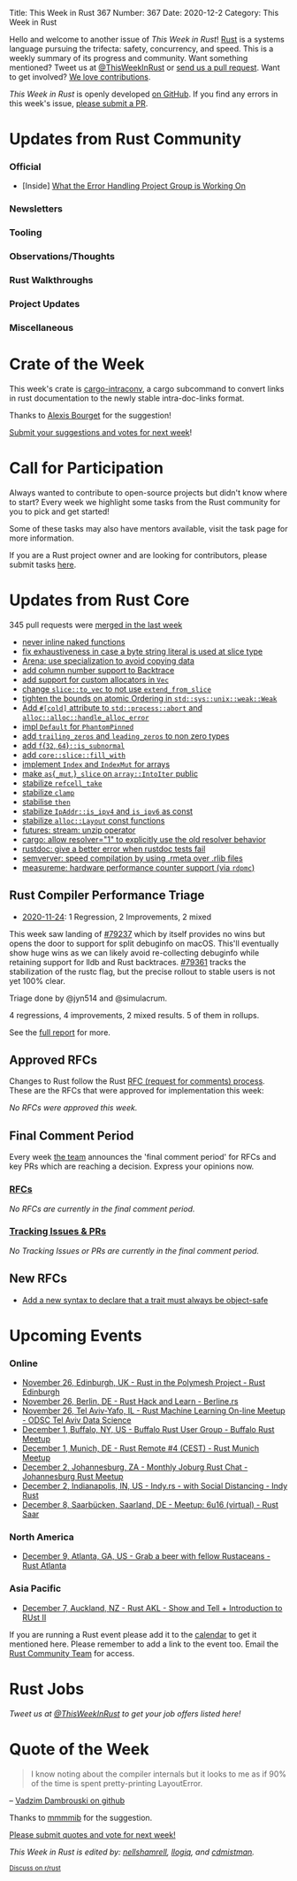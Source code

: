 Title: This Week in Rust 367
Number: 367
Date: 2020-12-2
Category: This Week in Rust

Hello and welcome to another issue of *This Week in Rust*!
[Rust](http://rust-lang.org) is a systems language pursuing the trifecta: safety, concurrency, and speed.
This is a weekly summary of its progress and community.
Want something mentioned? Tweet us at [@ThisWeekInRust](https://twitter.com/ThisWeekInRust) or [send us a pull request](https://github.com/rust-lang/this-week-in-rust).
Want to get involved? [We love contributions](https://github.com/rust-lang/rust/blob/master/CONTRIBUTING.md).

*This Week in Rust* is openly developed [on GitHub](https://github.com/rust-lang/this-week-in-rust).
If you find any errors in this week's issue, [please submit a PR](https://github.com/rust-lang/this-week-in-rust/pulls).

# Updates from Rust Community

### Official
* [Inside] [What the Error Handling Project Group is Working On](https://blog.rust-lang.org/inside-rust/2020/11/23/What-the-error-handling-project-group-is-working-on.html)

### Newsletters

### Tooling

### Observations/Thoughts

### Rust Walkthroughs

### Project Updates

### Miscellaneous

# Crate of the Week

This week's crate is [cargo-intraconv](https://crates.io/crates/cargo-intraconv), a cargo subcommand to convert links in rust documentation to the newly stable intra-doc-links format.

Thanks to [Alexis Bourget](https://users.rust-lang.org/t/crate-of-the-week/2704/849) for the suggestion!

[Submit your suggestions and votes for next week][submit_crate]!

[submit_crate]: https://users.rust-lang.org/t/crate-of-the-week/2704

# Call for Participation

Always wanted to contribute to open-source projects but didn't know where to start?
Every week we highlight some tasks from the Rust community for you to pick and get started!

Some of these tasks may also have mentors available, visit the task page for more information.

If you are a Rust project owner and are looking for contributors, please submit tasks [here][guidelines].

[guidelines]: https://users.rust-lang.org/t/twir-call-for-participation/4821

# Updates from Rust Core

345 pull requests were [merged in the last week][merged]

[merged]: https://github.com/search?q=is%3Apr+org%3Arust-lang+is%3Amerged+merged%3A2020-11-16..2020-11-23

* [never inline naked functions](https://github.com/rust-lang/rust/pull/79192)
* [fix exhaustiveness in case a byte string literal is used at slice type](https://github.com/rust-lang/rust/pull/79072)
* [Arena: use specialization to avoid copying data](https://github.com/rust-lang/rust/pull/78569)
* [add column number support to Backtrace](https://github.com/rust-lang/rust/pull/79002)
* [add support for custom allocators in `Vec`](https://github.com/rust-lang/rust/pull/78461)
* [change `slice::to_vec` to not use `extend_from_slice`](https://github.com/rust-lang/rust/pull/79186)
* [tighten the bounds on atomic Ordering in `std::sys::unix::weak::Weak`](https://github.com/rust-lang/rust/pull/79039)
* [Add `#[cold]` attribute to `std::process::abort` and `alloc::alloc::handle_alloc_error`](https://github.com/rust-lang/rust/pull/79172)
* [impl `Default` for `PhantomPinned`](https://github.com/rust-lang/rust/pull/77893)
* [add `trailing_zeros` and `leading_zeros` to non zero types](https://github.com/rust-lang/rust/pull/79114)
* [add `f`{`32`, `64`}`::is_subnormal`](https://github.com/rust-lang/rust/pull/76941)
* [add `core::slice::fill_with`](https://github.com/rust-lang/rust/pull/79222)
* [implement `Index` and `IndexMut` for arrays](https://github.com/rust-lang/rust/pull/74989)
* [make `as`{`_mut`,}`_slice` on `array::IntoIter` public](https://github.com/rust-lang/rust/pull/79194)
* [stabilize `refcell_take`](https://github.com/rust-lang/rust/pull/78608)
* [stabilize `clamp`](https://github.com/rust-lang/rust/pull/77872)
* [stabilise `then`](https://github.com/rust-lang/rust/pull/79299)
* [stabilize `IpAddr::is_ipv4` and `is_ipv6` as const](https://github.com/rust-lang/rust/pull/76226)
* [stabilize `alloc::Layout` const functions](https://github.com/rust-lang/rust/pull/78305)
* [futures: stream: unzip operator](https://github.com/rust-lang/futures-rs/pull/2263)
* [cargo: allow resolver="1" to explicitly use the old resolver behavior](https://github.com/rust-lang/cargo/pull/8857)
* [rustdoc: give a better error when rustdoc tests fail](https://github.com/rust-lang/rust/pull/78752)
* [semverver: speed compilation by using .rmeta over .rlib files](https://github.com/rust-lang/rust-semverver/pull/138)
* [measureme: hardware performance counter support (via `rdpmc`)](https://github.com/rust-lang/measureme/pull/143)

## Rust Compiler Performance Triage

* [2020-11-24](https://github.com/rust-lang/rustc-perf/blob/master/triage/2020-11-24.md):
1 Regression, 2 Improvements, 2 mixed

This week saw landing of [#79237](https://github.com/rust-lang/rust/pull/79237) which by itself provides no wins but opens the door to support for split debuginfo on macOS. This'll eventually show huge wins as we can likely avoid re-collecting debuginfo while retaining support for lldb and Rust backtraces. [#79361](https://github.com/rust-lang/rust/issues/79361) tracks the stabilization of the rustc flag, but the precise rollout to stable users is not yet 100% clear.

Triage done by @jyn514 and @simulacrum.

4 regressions, 4 improvements, 2 mixed results.
5 of them in rollups.

See the [full report](https://github.com/rust-lang/rustc-perf/blob/master/triage/2020-11-24.md) for more.

## Approved RFCs

Changes to Rust follow the Rust [RFC (request for comments) process](https://github.com/rust-lang/rfcs#rust-rfcs). These
are the RFCs that were approved for implementation this week:

*No RFCs were approved this week.*

## Final Comment Period

Every week [the team](https://www.rust-lang.org/team.html) announces the
'final comment period' for RFCs and key PRs which are reaching a
decision. Express your opinions now.


### [RFCs](https://github.com/rust-lang/rfcs/labels/final-comment-period)

*No RFCs are currently in the final comment period.*

### [Tracking Issues & PRs](https://github.com/rust-lang/rust/labels/final-comment-period)

*No Tracking Issues or PRs are currently in the final comment period.*

## New RFCs

* [Add a new syntax to declare that a trait must always be object-safe](https://github.com/rust-lang/rfcs/pull/3022)

# Upcoming Events

### Online
* [November 26, Edinburgh, UK - Rust in the Polymesh Project - Rust Edinburgh](https://www.meetup.com/rust-edi/events/273101770)
* [November 26, Berlin, DE - Rust Hack and Learn - Berline.rs](https://www.meetup.com/opentechschool-berlin/events/txcprrybcpbjc/)
* [November 26, Tel Aviv-Yafo, IL - Rust Machine Learning On-line Meetup - ODSC Tel Aviv Data Science](https://www.meetup.com/Tel-Aviv-Data-Science-ODSC/events/274650041/)
* [December 1, Buffalo, NY, US - Buffalo Rust User Group - Buffalo Rust Meetup](https://www.meetup.com/Buffalo-Rust-Meetup/events/274623141/)
* [December 1, Munich, DE - Rust Remote #4 (CEST) - Rust Munich Meetup](https://www.meetup.com/rust-munich/events/273529335)
* [December 2, Johannesburg, ZA - Monthly Joburg Rust Chat - Johannesburg Rust Meetup](https://www.meetup.com/Johannesburg-Rust-Meetup/events/274734310/)
* [December 2, Indianapolis, IN, US - Indy.rs - with Social Distancing - Indy Rust](https://www.meetup.com/indyrs/events/jhfstrybcqbdb/)
* [December 8, Saarbücken, Saarland, DE - Meetup: 6u16 (virtual) - Rust Saar](https://www.meetup.com/de-DE/Rust-Saar/events/274592167)

### North America
* [December 9, Atlanta, GA, US - Grab a beer with fellow Rustaceans - Rust Atlanta](https://www.meetup.com/Rust-ATL/events/qxqdgrybcqbmb/)

### Asia Pacific
* [December 7, Auckland, NZ - Rust AKL - Show and Tell + Introduction to RUst II](https://www.meetup.com/rust-akl/events/266876724/)

If you are running a Rust event please add it to the [calendar] to get
it mentioned here. Please remember to add a link to the event too.
Email the [Rust Community Team][community] for access.

[calendar]: https://www.google.com/calendar/embed?src=apd9vmbc22egenmtu5l6c5jbfc%40group.calendar.google.com
[community]: mailto:community-team@rust-lang.org

# Rust Jobs

*Tweet us at [@ThisWeekInRust](https://twitter.com/ThisWeekInRust) to get your job offers listed here!*

# Quote of the Week

> I know noting about the compiler internals but it looks to me as if 90% of the time is spent pretty-printing LayoutError.

– [Vadzim Dambrouski on github](https://github.com/rust-lang/rust/issues/75992#issuecomment-716622473)

Thanks to [mmmmib](https://users.rust-lang.org/t/twir-quote-of-the-week/328/968) for the suggestion.

[Please submit quotes and vote for next week!](https://users.rust-lang.org/t/twir-quote-of-the-week/328)

*This Week in Rust is edited by: [nellshamrell](https://github.com/nellshamrell), [llogiq](https://github.com/llogiq), and [cdmistman](https://github.com/cdmistman).*

<small>[Discuss on r/rust](https://www.reddit.com/r/rust/comments/joxy7n/this_week_in_rust_363/)</small>
